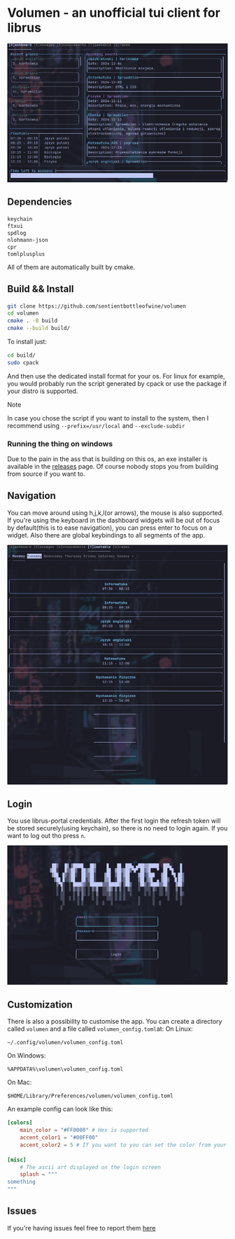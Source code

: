 # Volumen - an unofficial tui client for librus

![dashboad sceenshot](./assets/dashboard.png)

## Dependencies
```
keychain
ftxui
spdlog
nlohmann-json
cpr
tomlplusplus
```
All of them are automatically built by cmake.

## Build && Install
```sh
git clone https://github.com/sentientbottleofwine/volumen
cd volumen
cmake . -B build
cmake --build build/
```
To install just:
```sh
cd build/
sudo cpack
```
And then use the dedicated install format for your os. For linux for example, you would probably run the script generated by cpack or use the package if your distro is supported.
> [!NOTE]
> In case you chose the script if you want to install to the system, then I recommend using `--prefix=/usr/local` and `--exclude-subdir`
### Running the thing on windows
Due to the pain in the ass that is building on this os, an exe installer is available in the [releases](https://github.com/sentientbottleofwine/volumen/releases) page. Of course nobody stops you from building from source if you want to.

## Navigation
You can move around using h,j,k,l(or arrows), the mouse is also supported. If you're using the keyboard in the dashboard widgets will be out of focus by default(this is to ease navigation), you can press enter to focus on a widget. Also there are global keybindings to all segments of the app.

![timetable sceenshot](./assets/timetable.png)

## Login
You use librus-portal credentials. After the first login the refresh token will be stored securely(using keychain), so there is no need to login again. If you want to log out tho press `n`.

![login screenshot](./assets/login_screen.png)

## Customization 
There is also a possibility to customise the app. You can create a directory called `volumen` and a file called `volumen_config.toml`at:
On Linux:
```
~/.config/volumen/volumen_config.toml
```
On Windows:
```
%APPDATA%\volumen\volumen_config.toml
```
On Mac:
```
$HOME/Library/Preferences/volumen/volumen_config.toml
``` 
An example config can look like this:
```toml
[colors]
    main_color = "#FF0000" # Hex is supported
    accent_color1 = "#00FF00"
    accent_color2 = 5 # If you want to you can set the color from your terminal color palette(0-15)

[misc]
    # The ascii art displayed on the login screen
    splash = """
something
"""
```

## Issues
If you're having issues feel free to report them [here](https://github.com/sentientbottleofwine/volumen/issues)

